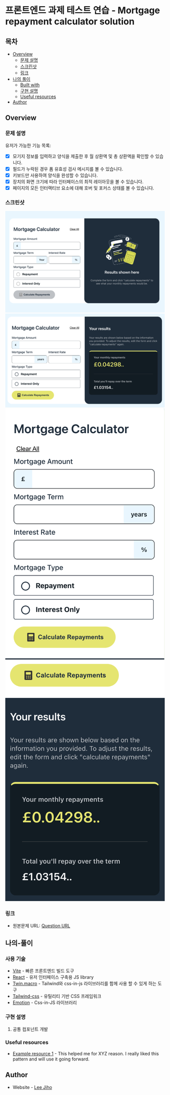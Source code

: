 # 프론트엔드 과제 테스트 연습 - Mortgage repayment calculator solution

## 목차

- [Overview](#overview)
  - [문제 설명](#문제-설명)
  - [스크린샷](#스크린샷)
  - [링크](#링크)
- [나의 풀이](#나의-풀이)
  - [Built with](#built-with)
  - [구현 설명](#구현-설명)
  - [Useful resources](#useful-resources)
- [Author](#author)

## Overview

### 문제 설명

유저가 가능한 기능 목록:

- [x] 모기지 정보를 입력하고 양식을 제출한 후 월 상환액 및 총 상환액을 확인할 수 있습니다.
- [x] 필드가 누락된 경우 폼 유효성 검사 메시지를 볼 수 있습니다.
- [x] 키보드만 사용하여 양식을 완성할 수 있습니다.
- [x] 장치의 화면 크기에 따라 인터페이스의 최적 레이아웃을 볼 수 있습니다.
- [x] 페이지의 모든 인터랙티브 요소에 대해 호버 및 포커스 상태를 볼 수 있습니다.

### 스크린샷

![](./mortgage-repayment-calculator/public/design/screenshot1.png)
![](./mortgage-repayment-calculator/public/design/screenshot2.png)
![](./mortgage-repayment-calculator/public/design/screenshot3.png)
![](./mortgage-repayment-calculator/public/design/screenshot4.png)

### 링크

- 원본문제 URL: [Question URL](https://www.frontendmentor.io/challenges/mortgage-repayment-calculator-Galx1LXK73)

## 나의-풀이

### 사용 기술

- [Vite](https://vitejs.dev/) - 빠른 프론트엔드 빌드 도구
- [React](https://reactjs.org/) - 유저 인터페이스 구축용 JS library
- [Twin.macro](https://github.com/ben-rogerson/twin.macro?tab=readme-ov-file) - Tailwind와 css-in-js 라이브러리를 함께 사용 할 수 있게 하는 도구
- [Tailwind-css](https://tailwindcss.com/) - 유틸리티 기반 CSS 프레임워크
- [Emotion](https://emotion.sh/docs/introduction) - Css-in-JS 라이브러리

### 구현 설명

1. 공통 컴포넌트 개발

### Useful resources

- [Example resource 1](https://www.example.com) - This helped me for XYZ reason. I really liked this pattern and will use it going forward.

## Author

- Website - [Lee Jiho](https://www.your-site.com)
